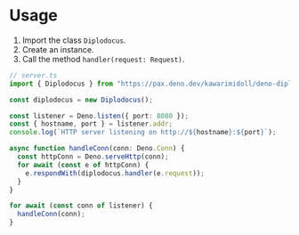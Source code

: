 # Usage

1. Import the class `Diplodocus`.
1. Create an instance.
1. Call the method `handler(request: Request)`.

```ts
// server.ts
import { Diplodocus } from "https://pax.deno.dev/kawarimidoll/deno-diplodocus";

const diplodocus = new Diplodocus();

const listener = Deno.listen({ port: 8080 });
const { hostname, port } = listener.addr;
console.log(`HTTP server listening on http://${hostname}:${port}`);

async function handleConn(conn: Deno.Conn) {
  const httpConn = Deno.serveHttp(conn);
  for await (const e of httpConn) {
    e.respondWith(diplodocus.handler(e.request));
  }
}

for await (const conn of listener) {
  handleConn(conn);
}
```
